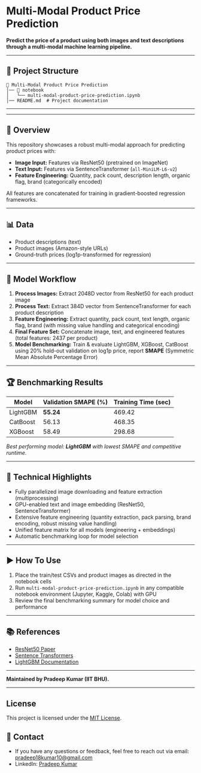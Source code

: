 # Multi-Modal Product Price Prediction

**Predict the price of a product using both images and text descriptions through a multi-modal machine learning pipeline.**

---

## 📁 Project Structure
```
📂 Multi-Modal Product Price Prediction
│── 📂 notebook
│   └── multi-modal-product-price-prediction.ipynb
│── README.md  # Project documentation

```
---


---

## 📝 Overview

This repository showcases a robust multi-modal approach for predicting product prices with:

- **Image Input:** Features via ResNet50 (pretrained on ImageNet)
- **Text Input:** Features via SentenceTransformer (`all-MiniLM-L6-v2`)
- **Feature Engineering:** Quantity, pack count, description length, organic flag, brand (categorically encoded)

All features are concatenated for training in gradient-boosted regression frameworks.

---

## 📊 Data

- Product descriptions (text)
- Product images (Amazon-style URLs)
- Ground-truth prices (log1p-transformed for regression)

---

## 🚀 Model Workflow

1. **Process Images:** Extract 2048D vector from ResNet50 for each product image
2. **Process Text:** Extract 384D vector from SentenceTransformer for each product description
3. **Feature Engineering:** Extract quantity, pack count, text length, organic flag, brand (with missing value handling and categorical encoding)
4. **Final Feature Set:** Concatenate image, text, and engineered features (total features: 2437 per product)
5. **Model Benchmarking:** Train & evaluate LightGBM, XGBoost, CatBoost using 20% hold-out validation on log1p price, report **SMAPE** (Symmetric Mean Absolute Percentage Error)

---

## 🏆 Benchmarking Results

| Model      | Validation SMAPE (%)  | Training Time (sec) |
|------------|----------------------|---------------------|
| LightGBM   | **55.24**            | 469.42              |
| CatBoost   | 56.13                | 468.35              |
| XGBoost    | 58.49                | 298.68              |

*Best performing model: **LightGBM** with lowest SMAPE and competitive runtime.*

---

## 🔧 Technical Highlights

- Fully parallelized image downloading and feature extraction (multiprocessing)
- GPU-enabled text and image embedding (ResNet50, SentenceTransformer)
- Extensive feature engineering (quantity extraction, pack parsing, brand encoding, robust missing value handling)
- Unified feature matrix for all models (engineering + embeddings)
- Automatic benchmarking loop for model selection

---

## ▶️ How To Use

1. Place the train/test CSVs and product images as directed in the notebook cells
2. Run `multi-modal-product-price-prediction.ipynb` in any compatible notebook environment (Jupyter, Kaggle, Colab) with GPU
3. Review the final benchmarking summary for model choice and performance

---

## 📚 References

- [ResNet50 Paper](https://arxiv.org/abs/1512.03385)
- [Sentence Transformers](https://www.sbert.net/)
- [LightGBM Documentation](https://lightgbm.readthedocs.io/)

---

**Maintained by Pradeep Kumar (IIT BHU).**

---

## License
This project is licensed under the [MIT License](LICENSE).

## 📧 Contact
- If you have any questions or feedback, feel free to reach out via email: pradeep18kumar10@gmail.com  
- LinkedIn: [Pradeep Kumar](https://www.linkedin.com/in/pradeep-kumar-bba090320/)
